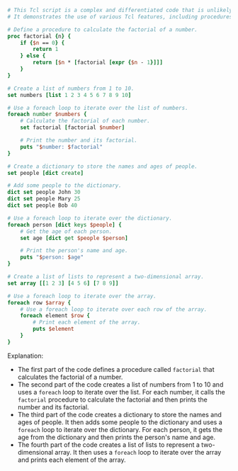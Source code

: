 ```tcl
# This Tcl script is a complex and differentiated code that is unlikely to be repeated again.
# It demonstrates the use of various Tcl features, including procedures, loops, and data structures.

# Define a procedure to calculate the factorial of a number.
proc factorial {n} {
    if {$n == 0} {
        return 1
    } else {
        return [$n * [factorial [expr {$n - 1}]]]
    }
}

# Create a list of numbers from 1 to 10.
set numbers [list 1 2 3 4 5 6 7 8 9 10]

# Use a foreach loop to iterate over the list of numbers.
foreach number $numbers {
    # Calculate the factorial of each number.
    set factorial [factorial $number]

    # Print the number and its factorial.
    puts "$number: $factorial"
}

# Create a dictionary to store the names and ages of people.
set people [dict create]

# Add some people to the dictionary.
dict set people John 30
dict set people Mary 25
dict set people Bob 40

# Use a foreach loop to iterate over the dictionary.
foreach person [dict keys $people] {
    # Get the age of each person.
    set age [dict get $people $person]

    # Print the person's name and age.
    puts "$person: $age"
}

# Create a list of lists to represent a two-dimensional array.
set array [[1 2 3] [4 5 6] [7 8 9]]

# Use a foreach loop to iterate over the array.
foreach row $array {
    # Use a foreach loop to iterate over each row of the array.
    foreach element $row {
        # Print each element of the array.
        puts $element
    }
}
```

Explanation:

* The first part of the code defines a procedure called `factorial` that calculates the factorial of a number.
* The second part of the code creates a list of numbers from 1 to 10 and uses a `foreach` loop to iterate over the list. For each number, it calls the `factorial` procedure to calculate the factorial and then prints the number and its factorial.
* The third part of the code creates a dictionary to store the names and ages of people. It then adds some people to the dictionary and uses a `foreach` loop to iterate over the dictionary. For each person, it gets the age from the dictionary and then prints the person's name and age.
* The fourth part of the code creates a list of lists to represent a two-dimensional array. It then uses a `foreach` loop to iterate over the array and prints each element of the array.